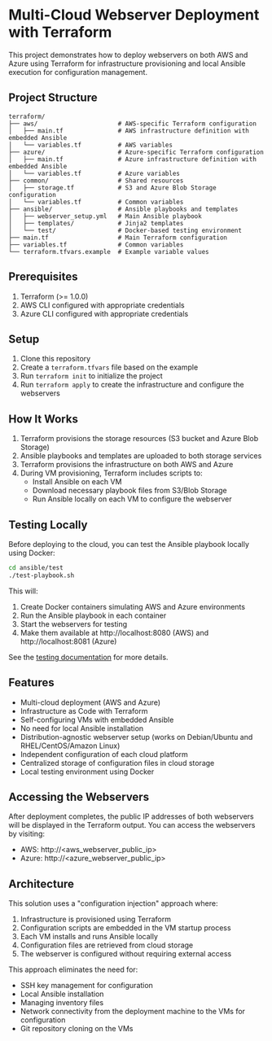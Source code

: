 # Multi-Cloud Webserver Deployment with Terraform

This project demonstrates how to deploy webservers on both AWS and Azure using Terraform for infrastructure provisioning and local Ansible execution for configuration management.

## Project Structure

```
terraform/
├── aws/                      # AWS-specific Terraform configuration
│   ├── main.tf               # AWS infrastructure definition with embedded Ansible
│   └── variables.tf          # AWS variables
├── azure/                    # Azure-specific Terraform configuration
│   ├── main.tf               # Azure infrastructure definition with embedded Ansible
│   └── variables.tf          # Azure variables
├── common/                   # Shared resources
│   ├── storage.tf            # S3 and Azure Blob Storage configuration
│   └── variables.tf          # Common variables
├── ansible/                  # Ansible playbooks and templates
│   ├── webserver_setup.yml   # Main Ansible playbook
│   ├── templates/            # Jinja2 templates
│   └── test/                 # Docker-based testing environment
├── main.tf                   # Main Terraform configuration
├── variables.tf              # Common variables
└── terraform.tfvars.example  # Example variable values
```

## Prerequisites

1. Terraform (>= 1.0.0)
2. AWS CLI configured with appropriate credentials
3. Azure CLI configured with appropriate credentials

## Setup

1. Clone this repository
2. Create a `terraform.tfvars` file based on the example
3. Run `terraform init` to initialize the project
4. Run `terraform apply` to create the infrastructure and configure the webservers

## How It Works

1. Terraform provisions the storage resources (S3 bucket and Azure Blob Storage)
2. Ansible playbooks and templates are uploaded to both storage services
3. Terraform provisions the infrastructure on both AWS and Azure
4. During VM provisioning, Terraform includes scripts to:
   - Install Ansible on each VM
   - Download necessary playbook files from S3/Blob Storage
   - Run Ansible locally on each VM to configure the webserver

## Testing Locally

Before deploying to the cloud, you can test the Ansible playbook locally using Docker:

```bash
cd ansible/test
./test-playbook.sh
```

This will:
1. Create Docker containers simulating AWS and Azure environments
2. Run the Ansible playbook in each container
3. Start the webservers for testing
4. Make them available at http://localhost:8080 (AWS) and http://localhost:8081 (Azure)

See the [testing documentation](ansible/test/README.md) for more details.

## Features

- Multi-cloud deployment (AWS and Azure)
- Infrastructure as Code with Terraform
- Self-configuring VMs with embedded Ansible
- No need for local Ansible installation
- Distribution-agnostic webserver setup (works on Debian/Ubuntu and RHEL/CentOS/Amazon Linux)
- Independent configuration of each cloud platform
- Centralized storage of configuration files in cloud storage
- Local testing environment using Docker

## Accessing the Webservers

After deployment completes, the public IP addresses of both webservers will be displayed in the Terraform output. You can access the webservers by visiting:

- AWS: http://<aws_webserver_public_ip>
- Azure: http://<azure_webserver_public_ip>

## Architecture

This solution uses a "configuration injection" approach where:

1. Infrastructure is provisioned using Terraform
2. Configuration scripts are embedded in the VM startup process
3. Each VM installs and runs Ansible locally
4. Configuration files are retrieved from cloud storage
5. The webserver is configured without requiring external access

This approach eliminates the need for:
- SSH key management for configuration
- Local Ansible installation
- Managing inventory files
- Network connectivity from the deployment machine to the VMs for configuration
- Git repository cloning on the VMs
